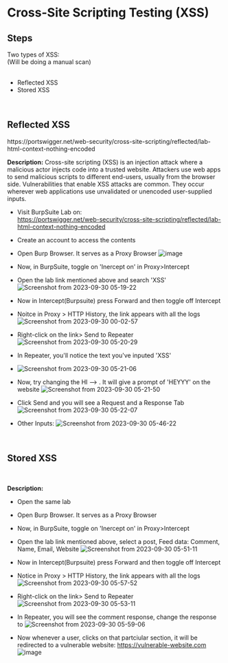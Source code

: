
<h1>Cross-Site Scripting Testing (XSS)</h1>
<h2>Steps</h2>


  Two types of XSS:<br>
  (Will be doing a manual scan)
  <br><br>

  
- Reflected XSS
  <br>
- Stored XSS



<br>
<h2>Reflected XSS</h2>https://portswigger.net/web-security/cross-site-scripting/reflected/lab-html-context-nothing-encoded

<br>
<p><b>Description:</b> Cross-site scripting (XSS) is an injection attack where a malicious actor injects code into a trusted website. Attackers use web apps to send malicious scripts to different end-users, usually from the browser side. Vulnerabilities that enable XSS attacks are common. They occur wherever web applications use unvalidated or unencoded user-supplied inputs.</p>


- Visit BurpSuite Lab on: <br>
  https://portswigger.net/web-security/cross-site-scripting/reflected/lab-html-context-nothing-encoded


- Create an account to access the contents
- Open Burp Browser. It serves as a Proxy Browser
  ![image](https://github.com/MagnusNazareth/BurpSuite_Demo/assets/98711492/3d4cf186-05c9-4fb7-a840-9fabb8af073f)


- Now, in BurpSuite, toggle on 'Inercept on' in Proxy>Intercept
- Open the lab link mentioned above and search 'XSS'
  ![Screenshot from 2023-09-30 05-19-22](https://github.com/MagnusNazareth/BurpSuite_Demo/assets/98711492/6604b6a3-bb69-4d1c-be4f-45837569a97f)

- Now in Intercept(Burpsuite) press Forward and then toggle off Intercept
- Noitce in Proxy > HTTP History, the link appears with all the logs
  ![Screenshot from 2023-09-30 00-02-57](https://github.com/MagnusNazareth/BurpSuite_Demo/assets/98711492/da553138-420e-446f-93af-4d3e948e87ec)

- Right-click on the link> Send to Repeater
  ![Screenshot from 2023-09-30 05-20-29](https://github.com/MagnusNazareth/BurpSuite_Demo/assets/98711492/36b57956-6215-48a6-b813-67cc739c3172)

- In Repeater, you'll notice the text you've inputed 'XSS'
- ![Screenshot from 2023-09-30 05-21-06](https://github.com/MagnusNazareth/BurpSuite_Demo/assets/98711492/bda5155a-26d4-45ee-8707-475950199b5e)

- Now, try changing the HI --> <script>alert('Reflected Input')</script>. It will give a prompt of 'HEYYY' on the website
 ![Screenshot from 2023-09-30 05-21-50](https://github.com/MagnusNazareth/BurpSuite_Demo/assets/98711492/5831972b-79d0-4eba-aa2c-bfdb00af83b8)

- Click Send and you will see a Request and a Response Tab
  ![Screenshot from 2023-09-30 05-22-07](https://github.com/MagnusNazareth/BurpSuite_Demo/assets/98711492/6c44e806-1ce6-441b-b069-ea8d926beda6)

- Other Inputs:
  ![Screenshot from 2023-09-30 05-46-22](https://github.com/MagnusNazareth/BurpSuite_Demo/assets/98711492/1ad73448-c41c-49bf-a8ce-3e22f459605f)





<br>
<h2>Stored XSS</h2>
<br>
<p><b>Description: </b> </p>

- Open the same lab
- Open Burp Browser. It serves as a Proxy Browser

- Now, in BurpSuite, toggle on 'Inercept on' in Proxy>Intercept
- Open the lab link mentioned above, select a post, Feed data: Comment, Name, Email, Website
 ![Screenshot from 2023-09-30 05-51-11](https://github.com/MagnusNazareth/BurpSuite_Demo/assets/98711492/8da47fef-0f17-4632-92f4-72fe7cc22044)

- Now in Intercept(Burpsuite) press Forward and then toggle off Intercept
- Notice in Proxy > HTTP History, the link appears with all the logs
  ![Screenshot from 2023-09-30 05-57-52](https://github.com/MagnusNazareth/BurpSuite_Demo/assets/98711492/465a0f15-61f1-436a-9a4d-f30ec0a29cf6)

- Right-click on the link> Send to Repeater
 ![Screenshot from 2023-09-30 05-53-11](https://github.com/MagnusNazareth/BurpSuite_Demo/assets/98711492/0b380cb8-f9fb-4262-9c40-03ec71e967c7)

- In Repeater, you will see the comment response, change the response to <script>alert(0)</script>
![Screenshot from 2023-09-30 05-59-06](https://github.com/MagnusNazareth/BurpSuite_Demo/assets/98711492/2645f1a7-a171-4fd0-85c3-dc9ef9cae420)

- Now whenever a user, clicks on that partciular section, it will be redirected to a vulnerable website: https://vulnerable-website.com
![image](https://github.com/MagnusNazareth/BurpSuite_Demo/assets/98711492/da5147cb-6974-4334-97f8-f30a1a33ccba)





